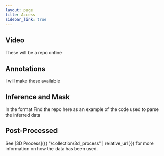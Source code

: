 ```yaml
---
layout: page
title: Access
sidebar_link: true
---
```



## Video

These will be a repo online

## Annotations

I will make these available

## Inference and Mask

In the format
Find the repo here as an example of the code used to parse the inferred data

## Post-Processed
See [3D Process]({{ "/collection/3d_process" | relative_url }}) for more information on how the data has been used.